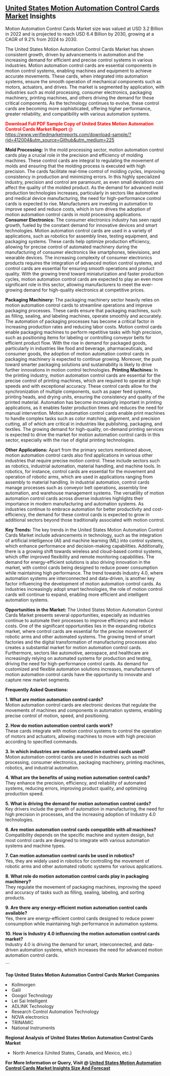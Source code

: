 <h2><a href="https://www.verifiedmarketreports.com/download-sample/?rid=412004&amp;utm_source=Github&amp;utm_medium=225" target="_blank">United States Motion Automation Control Cards Market</a> Insights</h2><p>Motion Automation Control Cards Market size was valued at USD 3.2 Billion in 2022 and is projected to reach USD 6.4 Billion by 2030, growing at a CAGR of 9.2% from 2024 to 2030.</p><p> <p>The United States Motion Automation Control Cards Market has shown consistent growth, driven by advancements in automation and the increasing demand for efficient and precise control systems in various industries. Motion automation control cards are essential components in motion control systems, enabling machines and equipment to achieve accurate movements. These cards, when integrated into automation systems, ensure the smooth operation of mechanical components such as motors, actuators, and drives. The market is segmented by application, with industries such as mold processing, consumer electronics, packaging machinery, printing machines, and others driving the demand for these critical components. As the technology continues to evolve, these control cards are becoming more sophisticated, offering higher performance, greater reliability, and compatibility with various automation systems. <p><span class=""><span style="color: #ff0000;"><strong>Download Full PDF Sample Copy of United States Motion Automation Control Cards Market Report</strong> @ </span><a href="https://www.verifiedmarketreports.com/download-sample/?rid=412004&amp;utm_source=Github&amp;utm_medium=225" target="_blank">https://www.verifiedmarketreports.com/download-sample/?rid=412004&amp;utm_source=Github&amp;utm_medium=225</a></span></p></p> <p><b>Mold Processing:</b> In the mold processing sector, motion automation control cards play a crucial role in the precision and efficiency of molding machines. These control cards are integral to regulating the movement of molds and ensuring that the molding process is executed with high precision. The cards facilitate real-time control of molding cycles, improving consistency in production and minimizing errors. In this highly specialized industry, precision and control are paramount, as even small deviations can affect the quality of the molded product. As the demand for advanced mold production technologies increases, particularly in sectors like automotive and medical device manufacturing, the need for high-performance control cards is expected to rise. Manufacturers are investing in automation to improve speed and reduce costs, which in turn drives the adoption of motion automation control cards in mold processing applications. <b>Consumer Electronics:</b> The consumer electronics industry has seen rapid growth, fueled by the constant demand for innovative devices and smart technologies. Motion automation control cards are used in a variety of applications, such as robotics for assembly lines, testing equipment, and packaging systems. These cards help optimize production efficiency, allowing for precise control of automated machinery during the manufacturing of consumer electronics like smartphones, televisions, and wearable devices. The increasing complexity of consumer electronics products requires the integration of advanced motion control systems, and control cards are essential for ensuring smooth operations and product quality. With the growing trend toward miniaturization and faster production cycles, motion automation control cards are expected to play an even more significant role in this sector, allowing manufacturers to meet the ever-growing demand for high-quality electronics at competitive prices. <p><b>Packaging Machinery:</b> The packaging machinery sector heavily relies on motion automation control cards to streamline operations and improve packaging processes. These cards ensure that packaging machines, such as filling, sealing, and labeling machines, operate smoothly and accurately. The automation of packaging processes has become a critical factor in increasing production rates and reducing labor costs. Motion control cards enable packaging machines to perform repetitive tasks with high precision, such as positioning items for labeling or controlling conveyor belts for efficient product flow. With the rise in demand for packaged goods, particularly in industries like food and beverage, pharmaceuticals, and consumer goods, the adoption of motion automation control cards in packaging machinery is expected to continue growing. Moreover, the push toward smarter packaging solutions and sustainability is likely to drive further innovations in motion control technologies. <b>Printing Machines:</b> In the printing industry, motion automation control cards are essential for the precise control of printing machines, which are required to operate at high speeds and with exceptional accuracy. These control cards allow for the synchronization of multiple components, such as paper feed systems, printing heads, and drying units, ensuring the consistency and quality of the printed material. Automation has become increasingly important in printing applications, as it enables faster production times and reduces the need for manual intervention. Motion automation control cards enable print machines to handle complex tasks such as color matching, alignment, and precision cutting, all of which are critical in industries like publishing, packaging, and textiles. The growing demand for high-quality, on-demand printing services is expected to drive the market for motion automation control cards in this sector, especially with the rise of digital printing technologies. <p><b>Other Applications:</b> Apart from the primary sectors mentioned above, motion automation control cards also find applications in various other industries that require precise motion control. These include sectors such as robotics, industrial automation, material handling, and machine tools. In robotics, for instance, control cards are essential for the movement and operation of robotic arms, which are used in applications ranging from assembly to material handling. In industrial automation, control cards manage processes such as conveyor belt operations, assembly line automation, and warehouse management systems. The versatility of motion automation control cards across diverse industries highlights their importance in modern manufacturing and automation systems. As industries continue to embrace automation for better productivity and cost-efficiency, the demand for these control cards is expected to grow in additional sectors beyond those traditionally associated with motion control. <p><b>Key Trends:</b> The key trends in the United States Motion Automation Control Cards Market include advancements in technology, such as the integration of artificial intelligence (AI) and machine learning (ML) into control systems, which enhance performance and decision-making capabilities. Additionally, there is a growing shift towards wireless and cloud-based control systems, which offer improved flexibility and remote monitoring capabilities. The demand for energy-efficient solutions is also driving innovation in the market, with control cards being designed to reduce power consumption while maintaining high performance. The trend towards Industry 4.0, where automation systems are interconnected and data-driven, is another key factor influencing the development of motion automation control cards. As industries increasingly adopt smart technologies, the role of motion control cards will continue to expand, enabling more efficient and intelligent automation systems. <p><b>Opportunities in the Market:</b> The United States Motion Automation Control Cards Market presents several opportunities, especially as industries continue to automate their processes to improve efficiency and reduce costs. One of the significant opportunities lies in the expanding robotics market, where control cards are essential for the precise movement of robotic arms and other automated systems. The growing trend of smart factories and the digital transformation of manufacturing processes also creates a substantial market for motion automation control cards. Furthermore, sectors like automotive, aerospace, and healthcare are increasingly relying on automated systems for production and testing, driving the need for high-performance control cards. As demand for customized and flexible automation solutions increases, manufacturers of motion automation control cards have the opportunity to innovate and capture new market segments. <p><b>Frequently Asked Questions:</b></p> <p><b>1. What are motion automation control cards?</b><br>Motion automation control cards are electronic devices that regulate the movements of machines and components in automation systems, enabling precise control of motion, speed, and positioning.</p> <p><b>2. How do motion automation control cards work?</b><br>These cards integrate with motion control systems to control the operation of motors and actuators, allowing machines to move with high precision according to specified commands.</p> <p><b>3. In which industries are motion automation control cards used?</b><br>Motion automation control cards are used in industries such as mold processing, consumer electronics, packaging machinery, printing machines, robotics, and industrial automation.</p> <p><b>4. What are the benefits of using motion automation control cards?</b><br>They enhance the precision, efficiency, and reliability of automated systems, reducing errors, improving product quality, and optimizing production speed.</p> <p><b>5. What is driving the demand for motion automation control cards?</b><br>Key drivers include the growth of automation in manufacturing, the need for high precision in processes, and the increasing adoption of Industry 4.0 technologies.</p> <p><b>6. Are motion automation control cards compatible with all machines?</b><br>Compatibility depends on the specific machine and system design, but most control cards are designed to integrate with various automation systems and machine types.</p> <p><b>7. Can motion automation control cards be used in robotics?</b><br>Yes, they are widely used in robotics for controlling the movement of robotic arms and other automated robotic systems for various applications.</p> <p><b>8. What role do motion automation control cards play in packaging machinery?</b><br>They regulate the movement of packaging machines, improving the speed and accuracy of tasks such as filling, sealing, labeling, and sorting products.</p> <p><b>9. Are there any energy-efficient motion automation control cards available?</b><br>Yes, there are energy-efficient control cards designed to reduce power consumption while maintaining high performance in automation systems.</p> <p><b>10. How is Industry 4.0 influencing the motion automation control cards market?</b><br>Industry 4.0 is driving the demand for smart, interconnected, and data-driven automation systems, which increases the need for advanced motion automation control cards.</p> ```</p><p><strong>Top United States Motion Automation Control Cards Market Companies</strong></p><div data-test-id=""><p><li>Kollmorgen</li><li> Galil</li><li> Googol Technology</li><li> Lei Sai Intelligent</li><li> ADLINK Technology</li><li> Research Control Automation Technology</li><li> NOVA electronics</li><li> TRINAMIC</li><li> National Instruments</li></p><div><strong>Regional Analysis of&nbsp;United States Motion Automation Control Cards Market</strong></div><ul><li dir="ltr"><p dir="ltr">North America&nbsp;(United States, Canada, and Mexico, etc.)</p></li></ul><p><strong>For More Information or Query, Visit @&nbsp;</strong><strong><a href="https://www.verifiedmarketreports.com/product/motion-automation-control-cards-market/?utm_source=Github&amp;utm_medium=225" target="_blank">United States Motion Automation Control Cards Market Insights Size And Forecast</a></strong></p></div>
